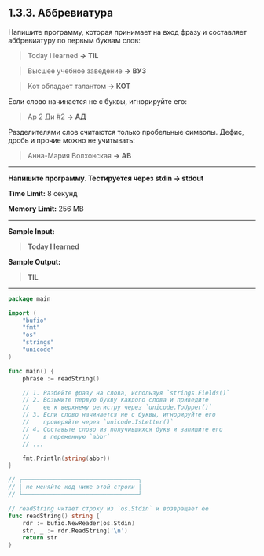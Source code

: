 ## 1.3.3. Аббревиатура

Напишите программу, которая принимает на вход фразу и составляет аббревиатуру по первым буквам слов:

>Today I learned **→ TIL**

>Высшее учебное заведение **→ ВУЗ**

>Кот обладает талантом **→ КОТ**

Если слово начинается не с буквы, игнорируйте его:

>Ар 2 Ди #2 **→ АД**

Разделителями слов считаются только пробельные символы. Дефис, дробь и прочие можно не учитывать:

>Анна-Мария Волхонская **→ АВ**

___
**Напишите программу. Тестируется через stdin → stdout**

**Time Limit:** 8 секунд

**Memory Limit:** 256 MB
___
**Sample Input:**
> **Today I learned**

**Sample Output:**
> **TIL**
___

```Go
package main

import (
	"bufio"
	"fmt"
	"os"
	"strings"
	"unicode"
)

func main() {
	phrase := readString()

	// 1. Разбейте фразу на слова, используя `strings.Fields()`
	// 2. Возьмите первую букву каждого слова и приведите
	//    ее к верхнему регистру через `unicode.ToUpper()`
	// 3. Если слово начинается не с буквы, игнорируйте его
	//    проверяйте через `unicode.IsLetter()`
	// 4. Составьте слово из получившихся букв и запишите его
	//    в переменную `abbr`
	// ...

	fmt.Println(string(abbr))
}

// ┌─────────────────────────────────┐
// │ не меняйте код ниже этой строки │
// └─────────────────────────────────┘

// readString читает строку из `os.Stdin` и возвращает ее
func readString() string {
	rdr := bufio.NewReader(os.Stdin)
	str, _ := rdr.ReadString('\n')
	return str
}
```